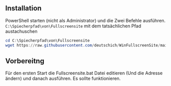 ## Installation
PowerShell starten (nicht als Administrator) und die Zwei Befehle ausführen. `C:\Spiecherpfad\von\Fullscreensite` mit dem tatsächlichen Pfad austachuschen
```powershell
cd C:\Spiecherpfad\von\Fullscreensite
wget https://raw.githubusercontent.com/deutschich/WinFullscreenSite/main/Fullscreensite.bat && wget https://raw.githubusercontent.com/deutschich/WinFullscreenSite/main/F11.vbs
```
## Vorbereitng
Für den ersten Start die Fullscreensite.bat Datei editieren (Und die Adresse ändern) und danach ausführen.
Es sollte funktionieren.
